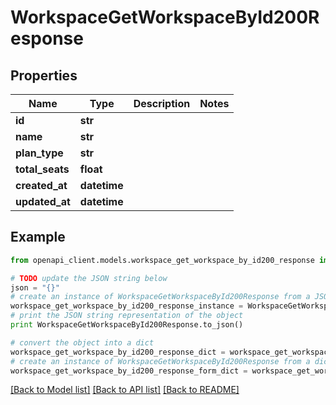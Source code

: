 # WorkspaceGetWorkspaceById200Response


## Properties

Name | Type | Description | Notes
------------ | ------------- | ------------- | -------------
**id** | **str** |  | 
**name** | **str** |  | 
**plan_type** | **str** |  | 
**total_seats** | **float** |  | 
**created_at** | **datetime** |  | 
**updated_at** | **datetime** |  | 

## Example

```python
from openapi_client.models.workspace_get_workspace_by_id200_response import WorkspaceGetWorkspaceById200Response

# TODO update the JSON string below
json = "{}"
# create an instance of WorkspaceGetWorkspaceById200Response from a JSON string
workspace_get_workspace_by_id200_response_instance = WorkspaceGetWorkspaceById200Response.from_json(json)
# print the JSON string representation of the object
print WorkspaceGetWorkspaceById200Response.to_json()

# convert the object into a dict
workspace_get_workspace_by_id200_response_dict = workspace_get_workspace_by_id200_response_instance.to_dict()
# create an instance of WorkspaceGetWorkspaceById200Response from a dict
workspace_get_workspace_by_id200_response_form_dict = workspace_get_workspace_by_id200_response.from_dict(workspace_get_workspace_by_id200_response_dict)
```
[[Back to Model list]](../README.md#documentation-for-models) [[Back to API list]](../README.md#documentation-for-api-endpoints) [[Back to README]](../README.md)


